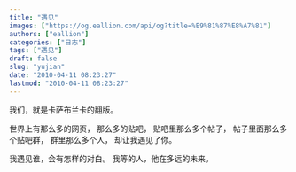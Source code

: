 ```yaml
---
title: "遇见"
images: ["https://og.eallion.com/api/og?title=%E9%81%87%E8%A7%81"]
authors: ["eallion"]
categories: ["日志"]
tags: ["遇见"]
draft: false
slug: "yujian"
date: "2010-04-11 08:23:27"
lastmod: "2010-04-11 08:23:27"
---
```


我们，就是卡萨布兰卡的翻版。

世界上有那么多的网页，
那么多的贴吧，
贴吧里那么多个帖子，
帖子里面那么多个贴吧群，
群里那么多个人，
却让我遇见了你。

我遇见谁，会有怎样的对白。
我等的人，他在多远的未来。
